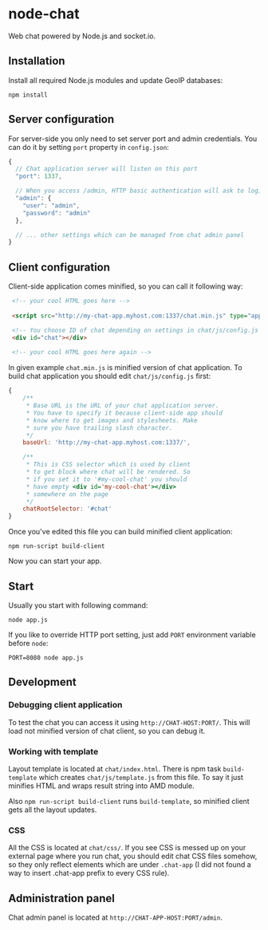 node-chat
=========

Web chat powered by Node.js and socket.io.


Installation
------------

Install all required Node.js modules and update GeoIP databases:

`npm install`


Server configuration
--------------------

For server-side you only need to set server port and admin credentials.
You can do it by setting `port` property in `config.json`:

```javascript
{
  // Chat application server will listen on this port
  "port": 1337,

  // When you access /admin, HTTP basic authentication will ask to login
  "admin": {
    "user": "admin",
    "password": "admin"
  },

  // ... other settings which can be managed from chat admin panel
}
```

Client configuration
--------------------

Client-side application comes minified, so you can call it following way:
```html
 <!-- your cool HTML goes here -->
 
 <script src="http://my-chat-app.myhost.com:1337/chat.min.js" type="application/javascript"></script>

 <!-- You choose ID of chat depending on settings in chat/js/config.js -->
 <div id="chat"></div>
 
 <!-- your cool HTML goes here again -->
```

In given example `chat.min.js` is minified version of chat application.
To build chat application you should edit `chat/js/config.js` first:

```javascript
{
    /**
     * Base URL is the URL of your chat application server.
     * You have to specify it because client-side app should
     * know where to get images and stylesheets. Make
     * sure you have trailing slash character.
     */
    baseUrl: 'http://my-chat-app.myhost.com:1337/',

    /**
     * This is CSS selector which is used by client
     * to get block where chat will be rendered. So
     * if you set it to '#my-cool-chat' you should
     * have empty <div id='my-cool-chat'></div>
     * somewhere on the page
     */
    chatRootSelector: '#chat'
}
```

Once you've edited this file you can build minified client application:

`npm run-script build-client`

Now you can start your app.


Start
-----

Usually you start with following command:

`node app.js`

If you like to override HTTP port setting, just add `PORT` environment variable before `node`:

`PORT=8080 node app.js`


Development
-----------

### Debugging client application

To test the chat you can access it using `http://CHAT-HOST:PORT/`. This will load not minified version of chat client, so you can debug it.

### Working with template

Layout template is located at `chat/index.html`. There is npm task `build-template` which creates `chat/js/template.js` from this file. To say it just minifies HTML and wraps result string into AMD module.

Also `npm run-script build-client` runs `build-template`, so minified client gets all the layout updates.

### CSS

All the CSS is located at `chat/css/`. If you see CSS is messed up on your external page where you run chat, you should edit chat CSS files somehow, so they only reflect elements which are under `.chat-app` (I did not found a way to insert .chat-app prefix to every CSS rule).

Administration panel
--------------------

Chat admin panel is located at `http://CHAT-APP-HOST:PORT/admin`.
